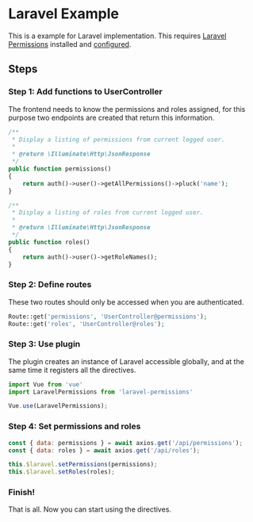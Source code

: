 # Laravel Example

This is a example for Laravel implementation. This requires [Laravel Permissions](https://github.com/spatie/laravel-permission) installed and [configured](https://github.com/spatie/laravel-permission#usage).

## Steps

### Step 1: Add functions to UserController

The frontend needs to know the permissions and roles assigned, for this purpose two endpoints are created that return this information.

```php
/**
 * Display a listing of permissions from current logged user.
 *
 * @return \Illuminate\Http\JsonResponse
 */
public function permissions()
{
    return auth()->user()->getAllPermissions()->pluck('name');
}

/**
 * Display a listing of roles from current logged user.
 *
 * @return \Illuminate\Http\JsonResponse
 */
public function roles()
{
    return auth()->user()->getRoleNames();
}
```

### Step 2: Define routes

These two routes should only be accessed when you are authenticated.

```php
Route::get('permissions', 'UserController@permissions');
Route::get('roles', 'UserController@roles');
```

### Step 3: Use plugin

The plugin creates an instance of Laravel accessible globally, and at the same time it registers all the directives.

```js
import Vue from 'vue'
import LaravelPermissions from 'laravel-permissions'

Vue.use(LaravelPermissions);
```

### Step 4: Set permissions and roles

```js
const { data: permissions } = await axios.get('/api/permissions');
const { data: roles } = await axios.get('/api/roles');

this.$laravel.setPermissions(permissions);
this.$laravel.setRoles(roles);
```

### Finish!

That is all. Now you can start using the directives.
